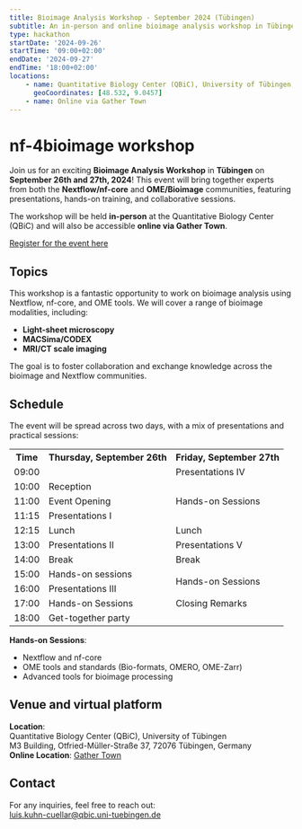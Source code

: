 ```yaml
---
title: Bioimage Analysis Workshop - September 2024 (Tübingen)
subtitle: An in-person and online bioimage analysis workshop in Tübingen
type: hackathon
startDate: '2024-09-26'
startTime: '09:00+02:00'
endDate: '2024-09-27'
endTime: '18:00+02:00'
locations:
    - name: Quantitative Biology Center (QBiC), University of Tübingen, Germany
      geoCoordinates: [48.532, 9.0457]
    - name: Online via Gather Town
---
```


# nf-4bioimage workshop


Join us for an exciting **Bioimage Analysis Workshop** in **Tübingen** on **September 26th and 27th, 2024**! This event will bring together experts from both the **Nextflow/nf-core** and **OME/Bioimage** communities, featuring presentations, hands-on training, and collaborative sessions.

The workshop will be held **in-person** at the Quantitative Biology Center (QBiC) and will also be accessible **online via Gather Town**.

[Register for the event here](https://forms.gle/kQRK7Ycvrpsyyew7A)


## Topics

This workshop is a fantastic opportunity to work on bioimage analysis using Nextflow, nf-core, and OME tools. We will cover a range of bioimage modalities, including:

- **Light-sheet microscopy**
- **MACSima/CODEX**
- **MRI/CT scale imaging**

The goal is to foster collaboration and exchange knowledge across the bioimage and Nextflow communities.

## Schedule

The event will be spread across two days, with a mix of presentations and practical sessions:
<table>
    <tr>
        <th>Time</th>
        <th>Thursday, September 26th</th>
        <th>Friday, September 27th</th>
    </tr>
    <tr>
        <td>09:00</td>
        <td></td>
        <td>Presentations IV</td>
    </tr>
    <tr>
        <td>10:00</td>
        <td>Reception</td>
        <td rowspan="3" class="highlight">Hands-on Sessions</td>
    </tr>
    <tr>
        <td>11:00</td>
        <td>Event Opening</td>
    </tr>
    <tr>
        <td>11:15</td>
        <td>Presentations I</td>
    </tr>
    <tr>
        <td>12:15</td>
        <td>Lunch</td>
        <td>Lunch</td>
    </tr>
    <tr>
        <td>13:00</td>
        <td>Presentations II</td>
        <td>Presentations V</td>
    </tr>
    <tr>
        <td>14:00</td>
        <td>Break</td>
        <td>Break</td>
    </tr>
    <tr>
        <td>15:00</td>
        <td>Hands-on sessions</td>
        <td rowspan="2" class="highlight">Hands-on Sessions</td>
    </tr>
    <tr>
        <td>16:00</td>
        <td>Presentations III</td>
    </tr>
    <tr>
        <td>17:00</td>
        <td>Hands-on Sessions</td>
        <td>Closing Remarks</td>
    </tr>
    <tr>
        <td>18:00</td>
        <td>Get-together party</td>
        <td></td>
    </tr>
</table>

**Hands-on Sessions**:  

- Nextflow and nf-core  
- OME tools and standards (Bio-formats, OMERO, OME-Zarr)  
- Advanced tools for bioimage processing  

## Venue and virtual platform

**Location**:   
Quantitative Biology Center (QBiC), University of Tübingen  
 M3 Building, Otfried-Müller-Straße 37, 72076 Tübingen, Germany  
**Online Location**:  [Gather Town](https://www.gather.town)


## Contact

For any inquiries, feel free to reach out:  
[luis.kuhn-cuellar@qbic.uni-tuebingen.de](mailto:luis.kuhn-cuellar@qbic.uni-tuebingen.de)


